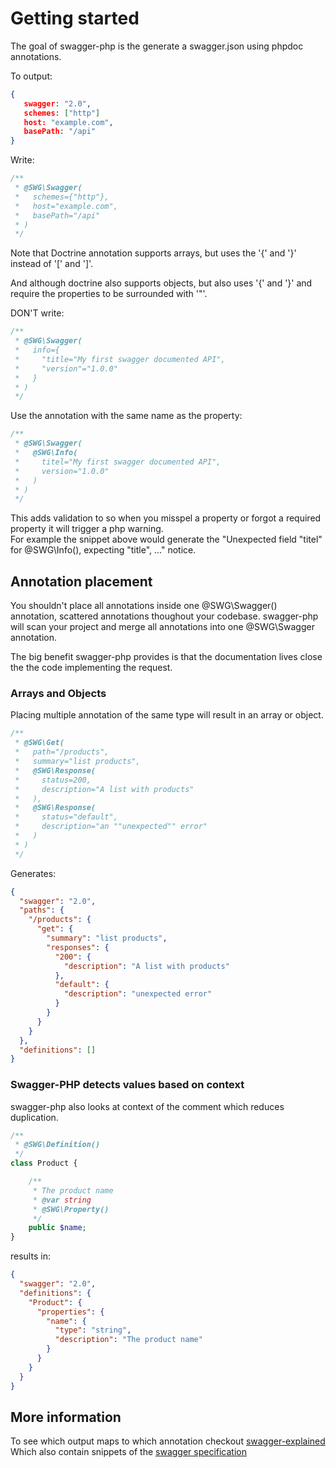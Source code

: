 # Getting started

The goal of swagger-php is the generate a swagger.json using phpdoc annotations.

To output:

```json
{
   swagger: "2.0",
   schemes: ["http"]
   host: "example.com",
   basePath: "/api"
}
```

Write:

```php
/**
 * @SWG\Swagger(
 *   schemes={"http"},
 *   host="example.com",
 *   basePath="/api"
 * )
 */
```

Note that Doctrine annotation supports arrays, but uses the '{' and '}' instead of '[' and ']'.

And although doctrine also supports objects, but also uses '{' and '}' and require the properties to be surrounded with '"'.

DON'T write:

```php
/**
 * @SWG\Swagger(
 *   info={
 *     "title="My first swagger documented API",
 *     "version"="1.0.0"
 *   }
 * )
 */
```

Use the annotation with the same name as the property:

```php
/**
 * @SWG\Swagger(
 *   @SWG\Info(
 *     titel="My first swagger documented API",
 *     version="1.0.0"
 *   )
 * )
 */
```

This adds validation to so when you misspel a property or forgot a required property it will trigger a php warning.  
For example the snippet above would generate the "Unexpected field "titel" for @SWG\Info(), expecting "title", ..." notice.


## Annotation placement

You shouldn't place all annotations inside one @SWG\Swagger() annotation, scattered annotations thoughout your codebase.
swagger-php will scan your project and merge all annotations into one @SWG\Swagger annotation.

The big benefit swagger-php provides is that the documentation lives close the the code implementing the request.

### Arrays and Objects
Placing multiple annotation of the same type will result in an array or object.

```php
/**
 * @SWG\Get(
 *   path="/products",
 *   summary="list products",
 *   @SWG\Response(
 *     status=200,
 *     description="A list with products"
 *   ),
 *   @SWG\Response(
 *     status="default",
 *     description="an ""unexpected"" error"
 *   )
 * )
 */
```

Generates:

```json
{
  "swagger": "2.0",
  "paths": {
    "/products": {
      "get": {
        "summary": "list products",
        "responses": {
          "200": {
            "description": "A list with products"
          },
          "default": {
            "description": "unexpected error"
          }
        }
      }
    }
  },
  "definitions": []
}
```

### Swagger-PHP detects values based on context

swagger-php also looks at context of the comment which reduces duplication.

```php
/**
 * @SWG\Definition()
 */
class Product {

    /**
     * The product name
     * @var string
     * @SWG\Property()
     */
    public $name;
}
```

results in:

```json
{
  "swagger": "2.0",
  "definitions": {
    "Product": {
      "properties": {
        "name": {
          "type": "string",
          "description": "The product name"
        }
      }
    }
  }
}
```

## More information

To see which output maps to which annotation checkout [swagger-explained](http://bfanger.github.io/swagger-explained/)
Which also contain snippets of the [swagger specification](http://github.com/swagger-api/swagger-spec)
